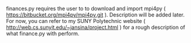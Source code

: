 finances.py requires the user to to download and import mpi4py ( https://bitbucket.org/mpi4py/mpi4py.git ).
Description will be added later. For now, you can refer to my SUNY Polytechnic website ( http://web.cs.sunyit.edu/~jansina/project.html ) for a rough description of what finance.py with perform.
